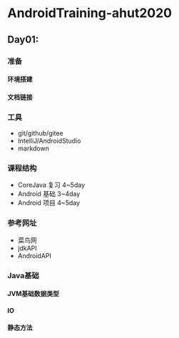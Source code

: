 # AndroidTraining-ahut2020

## Day01:
### 准备 
#### 环境搭建
#### 文档链接

### 工具
- git/github/gitee
- IntelliJ/AndroidStudio
- markdown

### 课程结构
- CoreJava 复习 4~5day
- Android 基础  3~4day
- Android 项目  4~5day

### 参考网址
- 菜鸟网
- jdkAPI
- AndroidAPI

### Java基础 
#### JVM基础数据类型
#### IO
#### 静态方法